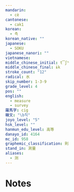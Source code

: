 ```yaml
---
mandarin:
  - cè
cantonese:
  - cak1
korean:
  - 측
korean_native: ""
japanese:
  - SOKU
japanese_nanori: ""
vietnamese:
middle_chinese_initial: t͡ʃʰ
middle_chinese_final: ɨk
stroke_count: "12"
radical: 水
skip_number: 1-3-9
grade_level: 4
pos: ""
english:
  - measure
  - survey
羅馬字: cig
韓文: "\b칙"
joyo_level: "5"
hsk_level: ""
hanmun_edu_level: 高等
danayo_id: 4164
mc_id: 958
graphemic_classification: 則
stand_in: 測量
aliases:
  - 测
---
```


# Notes
